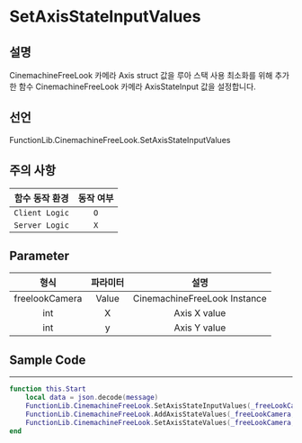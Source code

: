 # SetAxisStateInputValues

## 설명
CinemachineFreeLook 카메라 Axis struct 값을 루아 스택 사용 최소화를 위해 추가한 함수
CinemachineFreeLook 카메라 AxisStateInput 값을 설정합니다.

## 선언
FunctionLib.CinemachineFreeLook.SetAxisStateInputValues


## 주의 사항
|    **함수 동작 환경**    | **동작 여부** |
|:------------------:|:---------:|
| ```Client Logic``` |  ```O```  |
| ```Server Logic``` |  ```X```  |


## Parameter
|     **형식**     | **파라미터** |            **설명**            |
|:--------------:|:--------:|:----------------------------:|
| freelookCamera |  Value   | CinemachineFreeLook Instance | 
|      int       |    X     |         Axis X value         | 
|      int       |    y     |         Axis Y value         | 


## Sample Code
---

```lua
function this.Start
    local data = json.decode(message)
    FunctionLib.CinemachineFreeLook.SetAxisStateInputValues(_freeLookCamera, 0 , 0)
    FunctionLib.CinemachineFreeLook.AddAxisStateValues(_freeLookCamera,data.xValue,data.yValue)
    FunctionLib.CinemachineFreeLook.SetAxisStateValues(_freeLookCamera,data.xValue,data.yValue) 
end
```